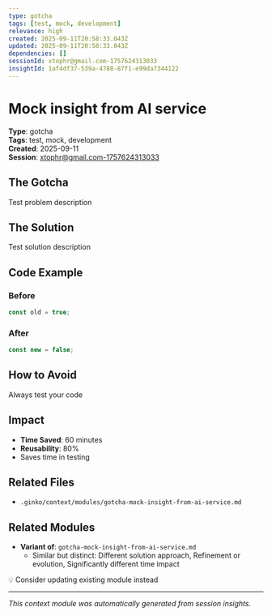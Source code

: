 ```yaml
---
type: gotcha
tags: [test, mock, development]
relevance: high
created: 2025-09-11T20:58:33.043Z
updated: 2025-09-11T20:58:33.043Z
dependencies: []
sessionId: xtophr@gmail.com-1757624313033
insightId: 1af4df37-539a-4788-87f1-e99da7344122
---
```


# Mock insight from AI service

**Type**: gotcha  
**Tags**: test, mock, development  
**Created**: 2025-09-11  
**Session**: xtophr@gmail.com-1757624313033  

## The Gotcha

Test problem description

## The Solution

Test solution description

## Code Example

### Before
```typescript
const old = true;
```

### After
```typescript
const new = false;
```


## How to Avoid

Always test your code

## Impact

- **Time Saved**: 60 minutes
- **Reusability**: 80%
- Saves time in testing

## Related Files

- `.ginko/context/modules/gotcha-mock-insight-from-ai-service.md`

## Related Modules

- **Variant of**: `gotcha-mock-insight-from-ai-service.md`
  - Similar but distinct: Different solution approach, Refinement or evolution, Significantly different time impact

💡 Consider updating existing module instead

---
*This context module was automatically generated from session insights.*